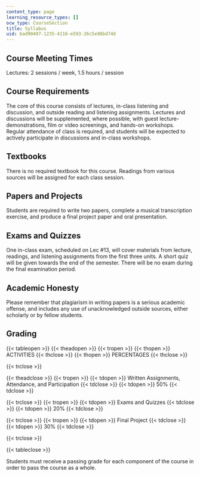 ```yaml
---
content_type: page
learning_resource_types: []
ocw_type: CourseSection
title: Syllabus
uid: bad90497-1235-4116-e593-26c5e98bd74d
---
```


Course Meeting Times
--------------------

Lectures: 2 sessions / week, 1.5 hours / session

Course Requirements
-------------------

The core of this course consists of lectures, in-class listening and discussion, and outside reading and listening assignments. Lectures and discussions will be supplemented, where possible, with guest lecture-demonstrations, film or video screenings, and hands-on workshops. Regular attendance of class is required, and students will be expected to actively participate in discussions and in-class workshops.

Textbooks
---------

There is no required textbook for this course. Readings from various sources will be assigned for each class session.

Papers and Projects
-------------------

Students are required to write two papers, complete a musical transcription exercise, and produce a final project paper and oral presentation.

Exams and Quizzes
-----------------

One in-class exam, scheduled on Lec #13, will cover materials from lecture, readings, and listening assignments from the first three units. A short quiz will be given towards the end of the semester. There will be no exam during the final examination period.

Academic Honesty
----------------

Please remember that plagiarism in writing papers is a serious academic offense, and includes any use of unacknowledged outside sources, either scholarly or by fellow students.

Grading
-------

{{< tableopen >}}
{{< theadopen >}}
{{< tropen >}}
{{< thopen >}}
ACTIVITIES
{{< thclose >}}
{{< thopen >}}
PERCENTAGES
{{< thclose >}}

{{< trclose >}}

{{< theadclose >}}
{{< tropen >}}
{{< tdopen >}}
Written Assignments, Attendance, and Participation
{{< tdclose >}}
{{< tdopen >}}
50%
{{< tdclose >}}

{{< trclose >}}
{{< tropen >}}
{{< tdopen >}}
Exams and Quizzes
{{< tdclose >}}
{{< tdopen >}}
20%
{{< tdclose >}}

{{< trclose >}}
{{< tropen >}}
{{< tdopen >}}
Final Project
{{< tdclose >}}
{{< tdopen >}}
30%
{{< tdclose >}}

{{< trclose >}}

{{< tableclose >}}

  

Students must receive a passing grade for each component of the course in order to pass the course as a whole.